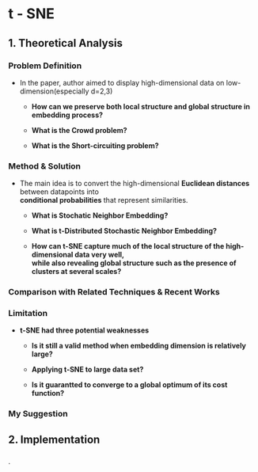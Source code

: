 <h1> t - SNE </h1>

<h2> 1. Theoretical Analysis </h2>  

<h3> Problem Definition </h3>

- In the paper, author aimed to display high-dimensional data on low-dimension(especially d=2,3)  
    
    - __How can we preserve both local structure and global structure in embedding process?__ 
 
    - __What is the Crowd problem?__
    
    - __What is the Short-circuiting problem?__
   
   
<h3> Method & Solution </h3>

- The main idea is to convert the high-dimensional __Euclidean distances__ between datapoints into  
  __conditional probabilities__ that represent similarities.
    
    - __What is Stochatic Neighbor Embedding?__
    
    - __What is t-Distributed Stochastic Neighbor Embedding?__
    
    - __How can t-SNE capture much of the local structure of the high-dimensional data very well,__  
      __while also revealing global structure such as the presence of clusters at several scales?__
    
    
<h3> Comparison with Related Techniques & Recent Works </h3>


<h3> Limitation </h3>

- __t-SNE had three potential weaknesses__  
    
    - __Is it still a valid method when embedding dimension is relatively large?__  
    
    - __Applying t-SNE to large data set?__
    
    - __Is it guarantted to converge to a global optimum of its cost function?__

<h3> My Suggestion </h3>





<h2> 2. Implementation </h2>
<h3> </h3>
.